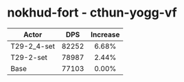# nokhud-fort - cthun-yogg-vf
| Actor | DPS | Increase |
|---|:---:|:---:|
|T29-2_4-set|82252|6.68%|
|T29-2-set|78987|2.44%|
|Base|77103|0.00%|
